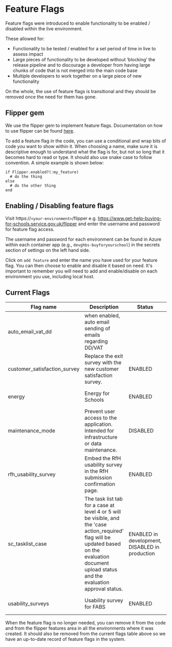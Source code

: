 # Feature Flags
Feature flags were introduced to enable functionality to be enabled / disabled within the live environment.

These allowed for:
- Functionality to be tested  / enabled for a set period of time in live to assess impact
- Large pieces of functionality to be developed without ‘blocking’ the release pipeline and to discourage a developer from having large chunks of code that is not merged into the main code base
- Multiple developers to work together on a large piece of new functionality

On the whole, the use of feature flags is transitional and they should be removed once the need for them has gone.

## Flipper gem
We use the flipper gem to implement feature flags. Documentation on how to use flipper can be found [here](https://www.flippercloud.io/docs/introduction).

To add a feature flag in the code, you can use a conditional and wrap bits of code you want to show within it. When choosing a name, make sure it is descriptive enough to understand what the flag is for, but not so long that it becomes hard to read or type. It should also use snake case to follow convention. A simple example is shown below:
```
if Flipper.enabled?(:my_feature)
  # do the thing
else
  # do the other thing
end
```

## Enabling / Disabling feature flags
Visit https://`<your-environment>`/flipper e.g. https://www.get-help-buying-for-schools.service.gov.uk/flipper and enter the username and password for feature flag access.

The username and password for each environment can be found in Azure within each container app (e.g., `devghbs-buyforyourschool`) in the secrets section of settings on the left hand side.

Click on `add feature` and enter the name you have used for your feature flag. You can then choose to enable and disable it based on need. It's important to remember you will need to add and enable/disable on each environment you use, including local host.

## Current Flags
|Flag name|Description|Status|Actions|
|--|--|--|--|
|auto_email_vat_dd|when enabled, auto email sending of emails regarding DD/VAT|
|customer_satisfaction_survey|Replace the exit survey with the new customer satisfaction survey.|ENABLED|Feature now live, flag to be removed|
|energy|Energy for Schools|ENABLED|Feature now live, flag to be removed|
|maintenance_mode|Prevent user access to the application. Intended for infrastructure or data maintenance.|DISABLED|To be enabled when required|
|rfh_usability_survey|Embed the RfH usability survey in the RfH submission confirmation page.|ENABLED|Feature now live, flag to be removed|
|sc_tasklist_case|The task list tab for a case at level 4 or 5 will be visible, and the 'case action_required' flag will be updated based on the evaluation document upload status and the evaluation approval status. |ENABLED in development, DISABLED in production|To be enabled when all components of the task list are ready|
|usability_surveys|Usability survey for FABS|ENABLED|Feature now live, flag to be removed|

When the feature flag is no longer needed, you can remove it from the code and from the flipper features area in all the environments where it was created. It should also be removed from the current flags table above so we have an up-to-date record of feature flags in the system.
